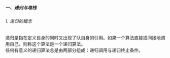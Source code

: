 ##### 一、递归与堆栈
###### 1. 递归的概念
递归是指在定义自身的同时又出现了队自身的引用。如果一个算法直接或间接地调用自己，则称这个算法是一个递归算法。  
任何有意义的递归算法总是由两部分组成：递归调用与递归终止条件。  
